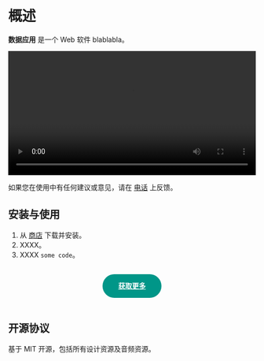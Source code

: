 # 概述

**数据应用** 是一个 Web 软件 blablabla。

<Note label="演示视频">

<video src="/docs/assets/thinkdata.mp4" controls width="100%"></video>

</Note>

<Note label="Tips">

如果您在使用中有任何建议或意见，请在 [电话](https://github.com/aaa) 上反馈。

</Note>

## 安装与使用

1. 从 [商店](https://aaa.bbb) 下载并安装。
2. XXXX。
3. XXXX `some code`。

<center>
<a href="https://github.com/aaa" class="download" target="__blank">获取更多</a>
</center>

<style>
.download {
	background: #009688;
	text-align: center;
	color: #FFF;
	font-weight: bolder;
	display: inline-block;
	padding: 0px 32px;
	margin: 16px 0px;
	line-height: 48px;
	border-radius: 48px;
}

.download:hover {
	text-decoration: none !important;
	opacity: 0.75;
}
</style>

## 开源协议

基于 MIT 开源，包括所有设计资源及音频资源。
